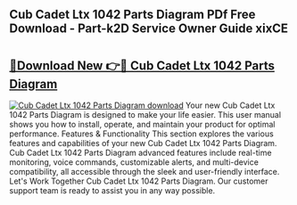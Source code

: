 ## Cub Cadet Ltx 1042 Parts Diagram PDf Free Download - Part-k2D Service Owner Guide xixCE

# <h2><a href="http://dfizucb.blite.top/?on=Cub+Cadet+Ltx+1042+Parts+Diagram">🔗Download New 👉🔴 Cub Cadet Ltx 1042 Parts Diagram</a></h2>

[![Cub Cadet Ltx 1042 Parts Diagram download](https://i.imgur.com/lujVjoI.png)](http://dfizucb.blite.top/?on=Cub+Cadet+Ltx+1042+Parts+Diagram)
Your new Cub Cadet Ltx 1042 Parts Diagram is designed to make your life easier. This user manual shows you how to install, operate, and maintain your product for optimal performance. Features & Functionality This section explores the various features and capabilities of your new Cub Cadet Ltx 1042 Parts Diagram. Cub Cadet Ltx 1042 Parts Diagram advanced features include real-time monitoring, voice commands, customizable alerts, and multi-device compatibility, all accessible through the sleek and user-friendly interface. Let's Work Together Cub Cadet Ltx 1042 Parts Diagram. Our customer support team is ready to assist you in any way possible.
